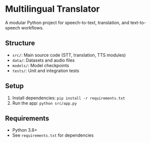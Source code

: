 # Multilingual Translator

A modular Python project for speech-to-text, translation, and text-to-speech workflows. 

## Structure
- `src/`: Main source code (STT, translation, TTS modules)
- `data/`: Datasets and audio files
- `models/`: Model checkpoints
- `tests/`: Unit and integration tests

## Setup
1. Install dependencies: `pip install -r requirements.txt`
2. Run the app: `python src/app.py`

## Requirements
- Python 3.8+
- See `requirements.txt` for dependencies
